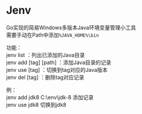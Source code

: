 # Jenv  
Go实现的简易Windows多版本Java环境变量管理小工具  
需要手动在Path中添加`%JAVA_HOME%\bin`  

功能：  
jenv list               ：列出已添加的Java目录  
jenv add [tag] [path]   ：添加Java目录的记录  
jenv use [tag]          ：切换到tag对应的Java版本  
jenv del [tag]          ：删除tag对应记录  
   
例：  
jenv add jdk8 C:\env\jdk-8    添加记录  
jenv use jdk8                 切换到jdk8  
